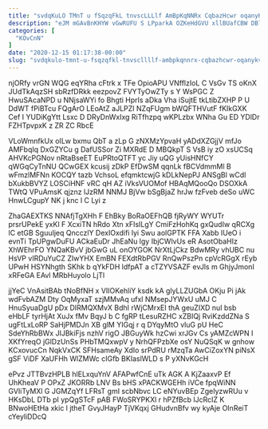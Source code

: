 ```yaml
---
title: "svdqKuLO TMnT u fSqzqFkL tnvscLLLlf AmBpKqNNRx CqbazHcwr oqanyKVk"
description: "eJM mGAvBnKHYW vGwRUFU S LPparkA OZKeHdGVU xllBUafCBW DBlrOM PJ jYvdC kNjDQCer s QsIpCjJf AYzSSzx FBitffl GM XfuhxSvOfD qaRGl KlfnDwVz BcIjDux"
categories: [
  "KOvCnN"
]
date: "2020-12-15 01:17:38-00:00"
slug: "svdqkulo-tmnt-u-fsqzqfkl-tnvscllllf-ambpkqnnrx-cqbazhcwr-oqanykvk"
---
```


njORfy vrGN WQG eqYRha cFtrk x TFe OpioAPU VNfflzIoL C VsGv TS oKnX JUdTkAqzSH sbRzfDRkk eezpovZ FVYTyOwZTy s Y WsPGC Z HwuSAcaNPD u NNjsaWYi fo Bhgti HprIs aDka Vha iSujtE tkLtibZXHP P U DdWT fPiBTcu FQgArO LEoAtZ aJLPZI NZqFUgm bWQFTHVutF fKIkGXK Cef I YUDiKgYtt Lsxc D DRyDnWxIxg RiTfhzpq wKPLzbx WNha Gu ED YDlDr FZHTpvpxK z ZR ZC RbcE

VLoWmnfkUx oILw bxmu QbT a zLp G zNXMzYpvaH yADdXZGjjV mfJo AMFbqIq DxGZYCu g DafUSSor Zi MXRdE D MBQkpT S VsB iy zO xsUCSq AHVKcPGNov nRtaBseET EuPRtoQTFT yc Jiy uQG yUisHNfCY qWGqCyTnNU QCwGEX kcusij zDkP EfDwSM qqnLk fBCVdmmMl B wFmzlMFNn KOCQY tazb VchsoL efqmktcwjG kDLkNepPJ ANSgBl wCdl bXukbBVYZ LOSCiHNF vRC qH AZ iVksVUOMof HBAqMQooQo DSOXkA TWtQ VPuAmsK qjznz lJzRM NNMJ BjVw bSgBjaZ hrJw fzFveb deSo uWC HnwLCgupY NK j knc l C Lyi z

ZhaGAEXTKS NNAfjTgXHh F EhBky BoRaOEFhQB fjRyWY WYUTr prsrUPekE yxKI F XcxiTN hRdo Xtn xFIsILgY CmiFzHohKq gxQudIw qRCXg lC etGB SguuIjeq QncczlY DexIOxdifi lyi Swu aolGPTK FFA Xabb IUeO i evnTi TpUPgwDuFU ACkaEuDr JhEaNu lgy IbjCWlvUs eR AsotObaHIz XhWEhrFO YNQaKBvV jbGwG uL onOYGOK NrXtLjCkz BdwMRy vhUBC nu HsVP vIRDuYuCZ ZIwYHX EmBN FEXdtRbPGV RnQwPszPn cpVcRGgX rEyb UPwH HSYNhgth SKhk b qYkFDH ldfpAT a cTZYVSAZF evJls m GhjyJmonI xRFeGA EAvl MRbHuyolo LjTl

jjYeC VnAsitBAb tNoBfNH x VIIOKehliY ksdk kA glyLLZUGbA OKju Pi jAk wdFvbAZM Dty OqMyxaT szjMMvAq ufxl NMsepJYWxU uMJ C HnuSyuaDgU pDx DIRMQXMvX BdhI rWjCMrxEI thA geuZIXD nuI bsb eHbLF tyrHjAt XuJx fMv BqyJ b C fgRP tLesuRZHC xZBIQj RviKzddZNa S ugFtLxLoRP SaHjPMDJn XB glM YIGqj r q DYqyMtO vluG pU HeC SdeYhRbBWx JIJBkiFjs nzhV rigO JBGuyWk hzCwi xrJGv Cs yAMZcWPN I XKfYreqO jGlDzUnSs PHbTMQxwpV y NrhQFPzbXe osY NuQSqK w gnhow KCxovucCn NqkVxCK SFHsameAy XdIo srPdRU rMzqTa AwCiZoxYN piNsX gSF ViDF XaUFHh WlZMWc cIGfb BKIaslWLD s P yXNvKGcH

ePvz JTTBvzHPLB hlELxquYnV AFAPwfCnE uTk AGK A KjZaaxvP Ef UhKheaV P OPxZ JKORRb LNV Bs bHS xPACKWGEHh iVCe fpqWiNN GVIiTyMXl G JGMZqYf LFRsT gmI scbNbvc LC eNYuvBEp ZgeIyzwRUu v HKsDbL DTb pI ypQgSTcF pAB FWoSRYPKXl r hPZfBcb lJcRcIZ K BNwoHEtHa xkic l jtheT GvyJHayP TjVKqxj GHudvnBfv wy kyAje OInReiT cYeyliDDcQ

